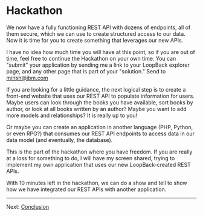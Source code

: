 # Hackathon

We now have a fully functioning REST API with dozens of endpoints, all of them secure, which we can use to create structured access to our data. Now it is time for you to create something that leverages our new APIs.

I have no idea how much time you will have at this point, so if you are out of time, feel free to continue the Hackathon on your own time. You can "submit" your application by sending me a link to your LoopBack explorer page, and any other page that is part of your "solution." Send to mirish@ibm.com

If you are looking for a little guidance, the next logical step is to create a front-end website that uses our REST API to populate information for users. Maybe users can look through the books you have available, sort books by author, or look at all books written by an author? Maybe you want to add more models and relationships? It is really up to you!

Or maybe you can create an application in another language (PHP, Python, or even RPG?) that consumes our REST API endpoints to access data in our data model (and eventually, the database).

This is the part of the hackathon where you have freedom. If you are really at a loss for something to do, I will have my screen shared, trying to implement my own application that uses our new LoopBack-created REST APIs.

With 10 minutes left in the hackathon, we can do a show and tell to show how we have integrated our REST APIs with another application.

---
Next: [Conclusion](n.conclusion.md)